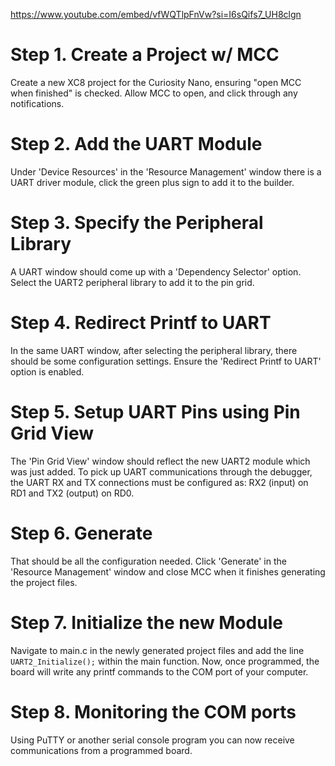 https://www.youtube.com/embed/vfWQTlpFnVw?si=I6sQifs7_UH8clgn

# Step 1. Create a Project w/ MCC
Create a new XC8 project for the Curiosity Nano, ensuring "open MCC when finished" is checked. Allow MCC to open, and click through any notifications.

# Step 2. Add the UART Module
Under 'Device Resources' in the 'Resource Management' window there is a UART driver module, click the green plus sign to add it to the builder.

# Step 3. Specify the Peripheral Library
A UART window should come up with a 'Dependency Selector' option. Select the UART2 peripheral library to add it to the pin grid.

# Step 4. Redirect Printf to UART
In the same UART window, after selecting the peripheral library, there should be some configuration settings. Ensure the 'Redirect Printf to UART' option is enabled.

# Step 5. Setup UART Pins using Pin Grid View
The 'Pin Grid View' window should reflect the new UART2 module which was just added. To pick up UART communications through the debugger, the UART RX and TX connections must be configured as: RX2 (input) on RD1 and TX2 (output) on RD0.

# Step 6. Generate
That should be all the configuration needed. Click 'Generate' in the 'Resource Management' window and close MCC when it finishes generating the project files.

# Step 7. Initialize the new Module
Navigate to main.c in the newly generated project files and add the line `UART2_Initialize();` within the main function. Now, once programmed, the board will write any printf commands to the COM port of your computer.

# Step 8. Monitoring the COM ports
Using PuTTY or another serial console program you can now receive communications from a programmed board.
